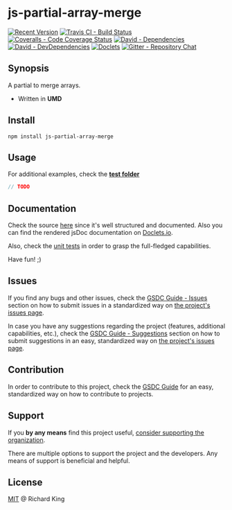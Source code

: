 # js-partial-array-merge

[![Recent Version][npm-badge]][npm-url]
[![Travis CI - Build Status][travis-badge]][travis-url]
[![Coveralls - Code Coverage Status][cov-badge]][cov-url]
[![David - Dependencies][dep-badge]][dep-url]
[![David - DevDependencies][dev-dep-badge]][dev-dep-url]
[![Doclets][doclets-badge]][doclets-url]
[![Gitter - Repository Chat][chat-badge]][chat-url]

## Synopsis

A partial to merge arrays.

- Written in **UMD**

## Install

```
npm install js-partial-array-merge
```

## Usage

For additional examples,
check the **[test folder](https://github.com/jsstd/js-partial-array-merge/tree/master/tests)**

```javascript
// TODO
```

## Documentation

Check the source 
[here](https://github.com/jsopenstd/js-partial-array-merge/blob/master/src/js-partial-array-merge.js)
since it's well structured and documented. Also you can find the rendered jsDoc documentation on 
[Doclets.io](https://doclets.io/jsopenstd/js-partial-array-merge/master). 

Also, check the [unit tests](https://github.com/jsopenstd/js-partial-array-merge/blob/master/tests/tests.js) 
in order to grasp the full-fledged capabilities.

Have fun! ;)

## Issues

If you find any bugs and other issues, check the
[GSDC Guide - Issues](https://github.com/openstd/general-software-development-contribution-guide#issues)
section on how to submit issues in a standardized way on
[the project's issues page](https://github.com/jsopenstd/js-partial-array-merge/issues).

In case you have any suggestions regarding the project (features, additional capabilities, etc.), check the
[GSDC Guide - Suggestions](https://github.com/openstd/general-software-development-contribution-guide#suggestions)
section on how to submit suggestions in an easy, standardized way on
[the project's issues page](https://github.com/jsopenstd/js-partial-array-merge/issues).

## Contribution

In order to contribute to this project, check the
[GSDC Guide](https://github.com/openstd/general-software-development-contribution-guide)
for an easy, standardized way on how to contribute to projects.

## Support

If you **by any means** find this project useful,
[consider supporting the organization](https://github.com/jsopenstd/jsopenstd/blob/master/support.md).

There are multiple options to support the project and the developers.
Any means of support is beneficial and helpful.

## License

[MIT](license.md) @ Richard King

[npm-badge]:     https://img.shields.io/npm/v/js-partial-array-merge.svg
[npm-url]:       https://www.npmjs.com/package/js-partial-array-merge

[travis-badge]:  https://travis-ci.org/jsopenstd/js-partial-array-merge.svg?branch=master
[travis-url]:    https://travis-ci.org/jsopenstd/js-partial-array-merge

[cov-badge]:     https://coveralls.io/repos/github/jsopenstd/js-partial-array-merge/badge.svg?branch=master
[cov-url]:       https://coveralls.io/github/jsopenstd/js-partial-array-merge

[dep-badge]:     https://david-dm.org/jsopenstd/js-partial-array-merge.svg
[dep-url]:       https://david-dm.org/jsopenstd/js-partial-array-merge

[dev-dep-badge]: https://david-dm.org/jsopenstd/js-partial-array-merge/dev-status.svg
[dev-dep-url]:   https://david-dm.org/jsopenstd/js-partial-array-merge#info=devDependencies

[doclets-badge]: https://img.shields.io/badge/style-on_doclets-brightgreen.svg?style=flat-square&label=docs
[doclets-url]:   https://doclets.io/jsopenstd/js-partial-array-merge/master   

[chat-badge]:    https://badges.gitter.im/jsopenstd/js-partial-array-merge.svg
[chat-url]:      https://gitter.im/jsopenstd/js-partial-array-merge?utm_source=badge&utm_medium=badge&utm_campaign=pr-badge

[partial-link]:  https://github.com/jsopenstd/jsopenstd/blob/master/readme.md#partial 
[umd-link]:      https://github.com/jsopenstd/jsopenstd/blob/master/readme.md#umd
